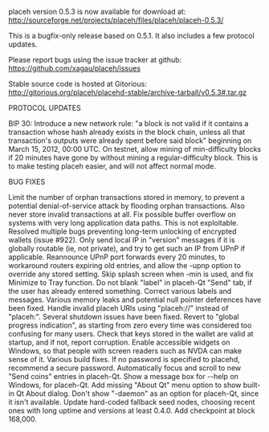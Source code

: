 placeh version 0.5.3 is now available for download at:
http://sourceforge.net/projects/placeh/files/placeh/placeh-0.5.3/

This is a bugfix-only release based on 0.5.1.
It also includes a few protocol updates.

Please report bugs using the issue tracker at github:
https://github.com/xagau/placeh/issues

Stable source code is hosted at Gitorious:
http://gitorious.org/placeh/placehd-stable/archive-tarball/v0.5.3#.tar.gz

PROTOCOL UPDATES

BIP 30: Introduce a new network rule: "a block is not valid if it contains a transaction whose hash already exists in the block chain, unless all that transaction's outputs were already spent before said block" beginning on March 15, 2012, 00:00 UTC.
On testnet, allow mining of min-difficulty blocks if 20 minutes have gone by without mining a regular-difficulty block. This is to make testing placeh easier, and will not affect normal mode.

BUG FIXES

Limit the number of orphan transactions stored in memory, to prevent a potential denial-of-service attack by flooding orphan transactions. Also never store invalid transactions at all.
Fix possible buffer overflow on systems with very long application data paths. This is not exploitable.
Resolved multiple bugs preventing long-term unlocking of encrypted wallets
(issue #922).
Only send local IP in "version" messages if it is globally routable (ie, not private), and try to get such an IP from UPnP if applicable.
Reannounce UPnP port forwards every 20 minutes, to workaround routers expiring old entries, and allow the -upnp option to override any stored setting.
Skip splash screen when -min is used, and fix Minimize to Tray function.
Do not blank "label" in placeh-Qt "Send" tab, if the user has already entered something.
Correct various labels and messages.
Various memory leaks and potential null pointer deferences have been fixed.
Handle invalid placeh URIs using "placeh://" instead of "placeh:".
Several shutdown issues have been fixed.
Revert to "global progress indication", as starting from zero every time was considered too confusing for many users.
Check that keys stored in the wallet are valid at startup, and if not, report corruption.
Enable accessible widgets on Windows, so that people with screen readers such as NVDA can make sense of it.
Various build fixes.
If no password is specified to placehd, recommend a secure password.
Automatically focus and scroll to new "Send coins" entries in placeh-Qt.
Show a message box for --help on Windows, for placeh-Qt.
Add missing "About Qt" menu option to show built-in Qt About dialog.
Don't show "-daemon" as an option for placeh-Qt, since it isn't available.
Update hard-coded fallback seed nodes, choosing recent ones with long uptime and versions at least 0.4.0.
Add checkpoint at block 168,000.
